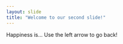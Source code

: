 ```yaml
---
layout: slide
title: "Welcome to our second slide!"
---
```

Happiness is...
Use the left arrow to go back!
